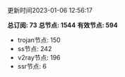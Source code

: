 更新时间2023-01-06 12:56:17

**总订阅: 73**
**总节点: 1544**
**有效节点: 594**
- trojan节点: 150
- ss节点: 242
- v2ray节点: 196
- ssr节点: 6
